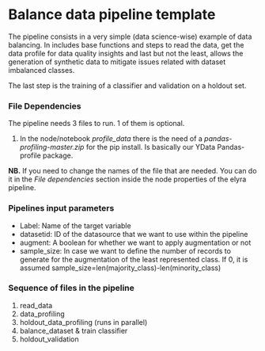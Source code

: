 # Balance data pipeline template
The pipeline consists in a very simple (data science-wise) example of data balancing.
In includes base functions and steps to read the data, get the data profile for data quality insights
and last but not the least, allows the generation of synthetic data to mitigate issues related with dataset imbalanced classes.

The last step is the training of a classifier and validation on a holdout set.

### File Dependencies
The pipeline needs 3 files to run. 1 of them is optional.
1. In the node/notebook _profile_data_  there is the need of a _pandas-profiling-master.zip_ for the pip install. Is basically our YData Pandas-profile package.

**NB.** If you need to change the names of the file that are needed. You can do it in the _File dependencies_ section inside the node properties of the elyra pipeline.

### Pipelines input parameters
- Label: Name of the target variable
- datasetid: ID of the datasource that we want to use within the pipeline
- augment: A boolean for whether we want to apply augmentation or not
- sample_size: In case we want to define the number of records to generate for the augmentation of the least represented class. If 0, it is assumed sample_size=len(majority_class)-len(minority_class)

### Sequence of files in the pipeline

1. read_data
2. data_profiling
3. holdout_data_profiling (runs in parallel)
4. balance_dataset & train classifier
5. holdout_validation

